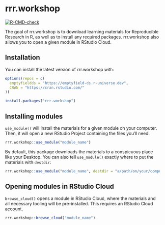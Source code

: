 
<!-- README.md is generated from README.Rmd. Please edit that file -->

# rrr.workshop

<!-- badges: start -->

[![R-CMD-check](https://github.com/emptyfield-ds/rrr.workshop/workflows/R-CMD-check/badge.svg)](https://github.com/emptyfield-ds/rrr.workshop/actions)
<!-- badges: end -->

The goal of rrr.workshop is to download learning materials for
Reproducible Research in R, as well as to install any required packages.
rrr.workshop also allows you to open a given module in RStudio Cloud.

## Installation

You can install the latest version of rrr.workshop with:

``` r
options(repos = c(
  emptyfieldds = "https://emptyfield-ds.r-universe.dev",
  CRAN = "https://cran.rstudio.com/"
))

install.packages("rrr.workshop")
```

## Installing modules

`use_module()` will install the materials for a given module on your
computer. Then, it will open a new RStudio Project containing the files
you’ll need.

``` r
rrr.workshop::use_module("module_name")
```

By default, this package downloads the materials to a conspicuous place
like your Desktop. You can also tell `use_module()` exactly where to put
the materials with `destdir`:

``` r
rrr.workshop::use_module("module_name", destdir = "a/path/on/your/computer")
```

## Opening modules in RStudio Cloud

`browse_cloud()` opens a module in RStudio Cloud, where the materials
and all necessary tooling will be pre-installed. This requires an
RStudio Cloud account.

``` r
rrr.workshop::browse_cloud("module_name")
```

